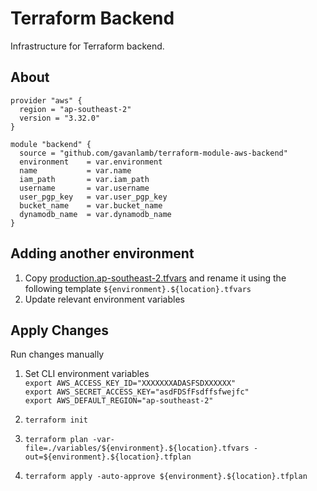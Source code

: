 # Terraform Backend
Infrastructure for Terraform backend.

## About
```hcl-terraform
provider "aws" {
  region = "ap-southeast-2"
  version = "3.32.0"
}

module "backend" {
  source = "github.com/gavanlamb/terraform-module-aws-backend"
  environment    = var.environment
  name           = var.name
  iam_path	     = var.iam_path
  username       = var.username
  user_pgp_key   = var.user_pgp_key
  bucket_name    = var.bucket_name
  dynamodb_name  = var.dynamodb_name
}
```

## Adding another environment
1. Copy [production.ap-southeast-2.tfvars](./variables/production.ap-southeast-2.tfvars) and rename it using the following template `${environment}.${location}.tfvars`
2. Update relevant environment variables

## Apply Changes
Run changes manually
1. Set CLI environment variables  
`export AWS_ACCESS_KEY_ID="XXXXXXXADASFSDXXXXXX"`  
`export AWS_SECRET_ACCESS_KEY="asdFDSfFsdffsfwejfc"`  
`export AWS_DEFAULT_REGION="ap-southeast-2"`

2. `terraform init`

3. `terraform plan -var-file=./variables/${environment}.${location}.tfvars -out=${environment}.${location}.tfplan`

4. `terraform apply -auto-approve ${environment}.${location}.tfplan`
